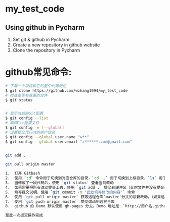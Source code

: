 my_test_code
============
Using github in Pycharm
-------
1. Set git & github in Pycharm
2. Create a new repository in github website
3. Clone the repository in Pycharm


github常见命令:
========
```bash
# 下载一个项目和它的整个代码历史
$ git clone https://github.com/wzhang1994/my_test_code
# 检查是否有变更的文件
$ git status


# 显示当前的Git配置
$ git config --list
# 编辑Git配置文件
$ git config -e [--global]
# 设置提交代码时的用户信息
$ git config --global user.name "w**"
$ git config --global user.email "z******.com@gmail.com"


git add .

git pull origin master

1.  打开 Gitbash
2.  使用 `cd` 命令用于切换到对应仓库的目录，`cd ..` 用于切换到上级目录，`ls` 用于查看当前目录下面的文件/夹
3.  当修改了一段代码后，使用 `git status` 查看当前改动
4.  如果需要把所有改动提交上去，使用 `git add .` 提交到缓冲区（此时文件并没有提交到远程仓库）
5.  填写提交说明，使用 `git commit -m '此处填写修改的内容'` 命令
6.  使用 `git pull origin master` 获取远程仓库`master`分支的最新改动。（如果远程仓库有更新，没有执行此步骤，无法进行下一步）
7.  使用 `git push origin master` 提交改动到远程仓库
8.  github 的 Demo 默认使用 gh-pages 分支，Demo 地址是：`http://用户名.github.io/仓库名/` 可以使用 `git checkout gh-pages` 切换到该分支(默认没有这个分支，需要使用`git checkout -b gh-pages`创建该分支)。

至此一次提交操作完成

```
